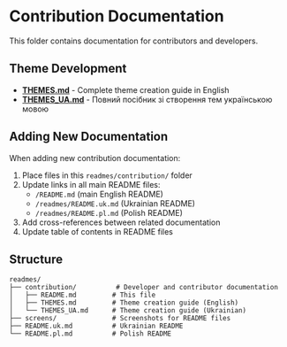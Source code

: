 # Contribution Documentation

This folder contains documentation for contributors and developers.

## Theme Development

- **[THEMES.md](THEMES.md)** - Complete theme creation guide in English
- **[THEMES_UA.md](THEMES_UA.md)** - Повний посібник зі створення тем українською мовою

## Adding New Documentation

When adding new contribution documentation:

1. Place files in this `readmes/contribution/` folder
2. Update links in all main README files:
   - `/README.md` (main English README)
   - `/readmes/README.uk.md` (Ukrainian README)  
   - `/readmes/README.pl.md` (Polish README)
3. Add cross-references between related documentation
4. Update table of contents in README files

## Structure

```
readmes/
├── contribution/          # Developer and contributor documentation
│   ├── README.md         # This file
│   ├── THEMES.md         # Theme creation guide (English)
│   └── THEMES_UA.md      # Theme creation guide (Ukrainian)
├── screens/              # Screenshots for README files
├── README.uk.md          # Ukrainian README
└── README.pl.md          # Polish README
```